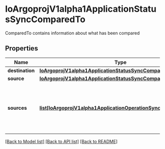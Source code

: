 # IoArgoprojV1alpha1ApplicationStatusSyncComparedTo

ComparedTo contains information about what has been compared
## Properties
Name | Type | Description | Notes
------------ | ------------- | ------------- | -------------
**destination** | [**IoArgoprojV1alpha1ApplicationStatusSyncComparedToDestination**](IoArgoprojV1alpha1ApplicationStatusSyncComparedToDestination.md) |  | 
**source** | [**IoArgoprojV1alpha1ApplicationStatusSyncComparedToSource**](IoArgoprojV1alpha1ApplicationStatusSyncComparedToSource.md) |  | [optional] 
**sources** | [**list[IoArgoprojV1alpha1ApplicationOperationSyncSources]**](IoArgoprojV1alpha1ApplicationOperationSyncSources.md) | Sources is a reference to the application&#39;s multiple sources used for comparison | [optional] 

[[Back to Model list]](../README.md#documentation-for-models) [[Back to API list]](../README.md#documentation-for-api-endpoints) [[Back to README]](../README.md)



